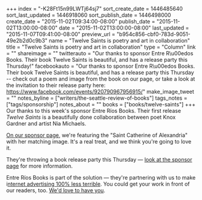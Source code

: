 +++
index = "-K28Ft15n99LWTj64sj7"
sort_create_date = 1446485640
sort_last_updated = 1446918060
sort_publish_date = 1446498000
create_date = "2015-11-02T09:34:00-08:00"
publish_date = "2015-11-02T13:00:00-08:00"
date = "2015-11-02T13:00:00-08:00"
last_updated = "2015-11-07T09:41:00-08:00"
preview_url = "b954c856-cbf0-783d-9051-49e2b2d0c9b3"
name = "Twelve Saints is poetry and art in collaboration"
title = "Twelve Saints is poetry and art in collaboration"
type = "Column"
link = ""
shareimage = ""
twitterauto = "Our thanks to sponsor Entre R\u00edos Books. Their book Twelve Saints is beautiful, and has a release party this Thursday!"
facebookauto = "Our thanks to sponsor Entre R\u00edos Books. Their book Twelve Saints is beautiful, and has a release party this Thursday -- check out a poem and image from the book on our page, or take a look at the invitation to their release party here: https://www.facebook.com/events/920790967956915/"
make_image_tweet = ""
notes_byline = ["writers/the-seattle-review-of-books"]
tags_notes = ["tags/sponsorship"]
notes_about = ""
books = ["books/twelve-saints"]
+++
Our thanks to this week's sponsor Entre Ríos Books. Their first release _Twelve Saints_ is a beautifully done collaboration between poet Knox Gardner and artist Nia Michaels. 

[On our sponsor page](http://seattlereviewofbooks.com/sponsorships "The Seattle Review of Books - sponsorships"), we're featuring the "Saint Catherine of Alexandria" with her matching image. It's a real treat, and we think you're going to love it. 

They're throwing a book release party this Thursday &mdash; [look at the sponsor page](http://seattlereviewofbooks.com/sponsorships "The Seattle Review of Books - sponsorships") for more information. 

Entre Ríos Books is part of the solution &mdash; they're partnering with us to make i[nternet advertising 100% less terrible](http://seattlereviewofbooks.com/notes/2015/08/05/help-us-make-internet-advertisements-100-percent-less-terrible/). You could get your work in front of our readers, too. [We'd love to have you](http://seattlereviewofbooks.com/sponsor/ "The Seattle Review of Books - Sponsor the Seattle Review of Books"). 